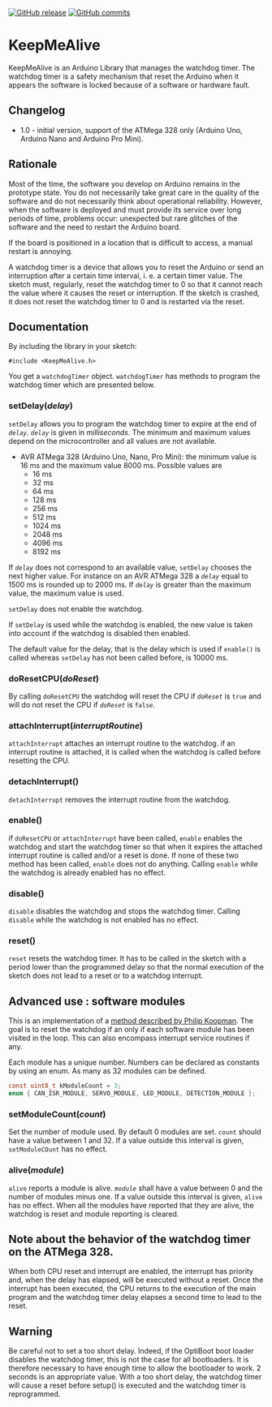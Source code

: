 [![GitHub release](https://img.shields.io/github/release/Locoduino/KeepMeAlive/all.svg)](https://github.com/Locoduino/KeepMeAlive/releases/latest) [![GitHub commits](https://img.shields.io/github/commits-since/Locoduino/KeepMeAlive/1.0.svg)](https://github.com/Locoduino/KeepMeAlive/compare/1.0...master)

# KeepMeAlive
KeepMeAlive is an Arduino Library that manages the watchdog timer. The watchdog timer is a safety mechanism that reset the Arduino when it appears the software is locked because of a software or hardware fault.
## Changelog
- 1.0 - initial version, support of the ATMega 328 only (Arduino Uno, Arduino Nano and Arduino Pro Mini).

## Rationale

Most of the time, the software you develop on Arduino remains in the prototype state. You do not necessarily take great care in the quality of the software and do not necessarily think about operational reliability. However, when the software is deployed and must provide its service over long periods of time, problems occur: unexpected but rare glitches of the software and the need to restart the Arduino board.

If the board is positioned in a location that is difficult to access, a manual restart is annoying.

A watchdog timer is a device that allows you to reset the Arduino or send an interruption after a certain time interval, i. e. a certain timer value.
The sketch must, regularly, reset the watchdog timer to 0 so that it cannot reach the value where it causes the reset or interruption. If the sketch is crashed, it does not reset the watchdog timer to 0 and is restarted via the reset.

## Documentation

By including the library in your sketch:

```
#include <KeepMeAlive.h>
```

You get a ```watchdogTimer``` object. ```watchdogTimer``` has methods to program the watchdog timer which are presented below.

### setDelay(*delay*)

```setDelay``` allows you to program the watchdog timer to expire at the end of *```delay```*. *```delay```* is given in *milliseconds*. The minimum and maximum values depend on the microcontroller and all values are not available.

- AVR ATMega 328 (Arduino Uno, Nano, Pro Mini): the minimum value is 16 ms and the maximum value 8000 ms. Possible values are
	- 16 ms
	- 32 ms
	- 64 ms
	- 128 ms
	- 256 ms
	- 512 ms
	- 1024 ms
	- 2048 ms
	- 4096 ms
	- 8192 ms

If *```delay```* does not correspond to an available value, ```setDelay``` chooses the next higher value. For instance on an AVR ATMega 328 a *```delay```* equal to 1500 ms is rounded up to 2000 ms. If *```delay```* is greater than the maximum value, the maximum value is used.

```setDelay``` does not enable the watchdog.

If ```setDelay``` is used while the watchdog is enabled, the new value is taken into account if the watchdog is disabled then enabled.

The default value for the delay, that is the delay which is used if ```enable()``` is called whereas ```setDelay``` has not been called before, is 10000 ms.

### doResetCPU(*doReset*)

By calling ```doResetCPU``` the watchdog will reset the CPU if *```doReset```* is ```true``` and will do not reset the CPU if *```doReset```* is ```false```.

### attachInterrupt(*interruptRoutine*)

```attachInterrupt``` attaches an interrupt routine to the watchdog. if an interrupt routine is attached, it is called when the watchdog is called before resetting the CPU.

### detachInterrupt()

```detachInterrupt``` removes the interrupt routine from the watchdog.

### enable()

if ```doResetCPU``` or ```attachInterrupt``` have been called, ```enable``` enables the watchdog and start the watchdog timer so that when it expires the attached interrupt routine is called and/or a reset is done. If none of these two method has been called, ```enable``` does not do anything. Calling ```enable``` while the watchdog is already enabled has no effect.

### disable()

```disable``` disables the watchdog and stops the watchdog timer. Calling ```disable``` while the watchdog is not enabled has no effect.

### reset()

```reset``` resets the watchdog timer. It has to be called in the sketch with a period lower than the programmed delay so that the normal execution of the sketch does not lead to a reset or to a watchdog interrupt.

## Advanced use : software modules

This is an implementation of a [method described by Philip Koopman](https://betterembsw.blogspot.com/2014/05/proper-watchdog-timer-use.html). The goal is to reset the watchdog if an only if each software module has been visited in the loop. This can also encompass interrupt service routines if any.

Each module has a unique number. Numbers can be declared as constants by using an enum. As many as 32 modules can be defined.

```C
const uint8_t kModuleCount = 3;
enum { CAN_ISR_MODULE, SERVO_MODULE, LED_MODULE, DETECTION_MODULE };
```

### setModuleCount(*count*)

Set the number of module used. By default 0 modules are set. ```count``` should have a value between 1 and 32. If a value outside this interval is given, ```setModuleCOunt``` has no effect.

### alive(*module*)

```alive``` reports a module is alive. *```module```* shall have a value between 0 and the number of modules minus one. If a value outside this interval is given, ```alive``` has no effect. When all the modules have reported that they are alive, the watchdog is reset and module reporting is cleared.

## Note about the behavior of the watchdog timer on the ATMega 328.

When both CPU reset and interrupt are enabled, the interrupt has priority and, when the delay has elapsed, will be executed without a reset. Once the interrupt has been executed, the CPU returns to the execution of the main program and the watchdog timer delay elapses a second time to lead to the reset.

## Warning

Be careful not to set a too short delay. Indeed, if the OptiBoot boot loader disables the watchdog timer, this is not the case for all bootloaders. It is therefore necessary to have enough time to allow the bootloader to work. 2 seconds is an appropriate value. With a too short delay, the watchdog timer will cause a reset before setup() is executed and the watchdog timer is reprogrammed.
